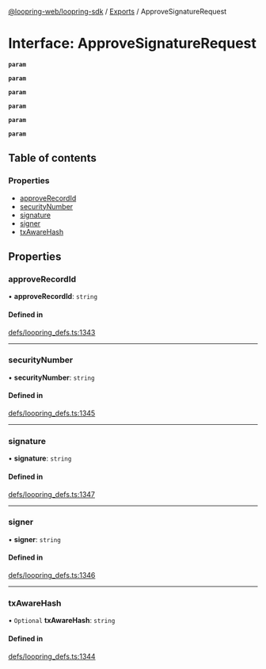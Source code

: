 [@loopring-web/loopring-sdk](../README.md) / [Exports](../modules.md) / ApproveSignatureRequest

# Interface: ApproveSignatureRequest

**`param`**

**`param`**

**`param`**

**`param`**

**`param`**

**`param`**

## Table of contents

### Properties

- [approveRecordId](ApproveSignatureRequest.md#approverecordid)
- [securityNumber](ApproveSignatureRequest.md#securitynumber)
- [signature](ApproveSignatureRequest.md#signature)
- [signer](ApproveSignatureRequest.md#signer)
- [txAwareHash](ApproveSignatureRequest.md#txawarehash)

## Properties

### approveRecordId

• **approveRecordId**: `string`

#### Defined in

[defs/loopring_defs.ts:1343](https://github.com/Loopring/loopring_sdk/blob/427d9da/src/defs/loopring_defs.ts#L1343)

___

### securityNumber

• **securityNumber**: `string`

#### Defined in

[defs/loopring_defs.ts:1345](https://github.com/Loopring/loopring_sdk/blob/427d9da/src/defs/loopring_defs.ts#L1345)

___

### signature

• **signature**: `string`

#### Defined in

[defs/loopring_defs.ts:1347](https://github.com/Loopring/loopring_sdk/blob/427d9da/src/defs/loopring_defs.ts#L1347)

___

### signer

• **signer**: `string`

#### Defined in

[defs/loopring_defs.ts:1346](https://github.com/Loopring/loopring_sdk/blob/427d9da/src/defs/loopring_defs.ts#L1346)

___

### txAwareHash

• `Optional` **txAwareHash**: `string`

#### Defined in

[defs/loopring_defs.ts:1344](https://github.com/Loopring/loopring_sdk/blob/427d9da/src/defs/loopring_defs.ts#L1344)
